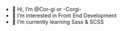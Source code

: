 - 👋 Hi, I’m @Cor-gi or -Corgi-
- 👀 I’m interested in Front End Development
- 🌱 I’m currently learning Sass & SCSS
